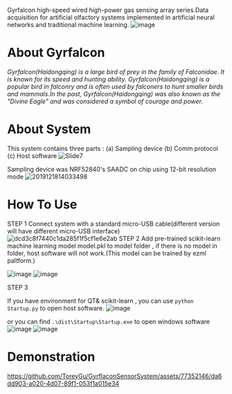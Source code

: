 
Gyrfalcon high-speed wired high-power gas sensing array series.Data acquisition for artificial olfactory systems implemented in artificial neural networks and traditional machine learning.
![image](https://github.com/ToreyGu/GyrflaconSensorSystem/assets/77352146/91f9a599-c078-48df-bc9c-11b874f994c0)
# About Gyrfalcon
*Gyrfalcon(Haidongqing) is a large bird of prey in the family of Falconidae. It is known for its speed and hunting ability. Gyrfalcon(Haidongqing) is a popular bird in falconry and is often used by falconers to hunt smaller birds and mammals.In the past, Gyrfalcon(Haidongqing) was also known as the "Divine Eagle" and was considered a symbol of courage and power.*

# About System 
This system contains three parts : 
 (a) Sampling device 
 (b) Comm protocol
 (c) Host software
 ![Slide7](https://github.com/ToreyGu/GyrflaconSensorSystem/assets/77352146/016da56b-a092-4367-8295-540999089945)

Sampling device was NRF52840's SAADC on chip using 12-bit resolution mode 
![2019121814033498](https://github.com/ToreyGu/GyrflaconSensorSystem/assets/77352146/e74be2e5-ac11-4d33-abfe-7f218433fa5a)

# How To Use
STEP 1 
Connect system with a standard micro-USB cable(different version will have different micro-USB interface)
![dcd3c8f7440c1da285f1f5cf1e6e2ab](https://github.com/ToreyGu/GyrflaconSensorSystem/assets/77352146/593f5234-bdd4-4971-a84e-1f52ca157c9b)
STEP 2 
Add pre-trained scikit-learn machine learning model model.pkl to model folder , if there is no model in folder, host software will not work.(This model can be trained by ezml paltform.)

![image](https://github.com/ToreyGu/GyrflaconSensorSystem/assets/77352146/d13b36f1-a79c-40a9-8048-89b4b68e9358)
![image](https://github.com/ToreyGu/GyrflaconSensorSystem/assets/77352146/85dfa88f-cf19-45c6-bcd6-bbabf305a52f)

STEP 3

If you have environment for QT& scikit-learn ,  you can use `python Startup.py` to open host software.
![image](https://github.com/ToreyGu/GyrflaconSensorSystem/assets/77352146/ebb14d1c-9adf-423c-a67b-ee9f9a0051c7)

or you can find `.\dist\Startup\Startup.exe` to open windows software
![image](https://github.com/ToreyGu/GyrflaconSensorSystem/assets/77352146/63737123-aed6-41d4-bf73-95640d41e06d)
![image](https://github.com/ToreyGu/GyrflaconSensorSystem/assets/77352146/b0859f2f-69c7-457c-adbd-57eadc9aa475)

# Demonstration
https://github.com/ToreyGu/GyrflaconSensorSystem/assets/77352146/da6dd903-a020-4d07-89f1-053f1a015e34

